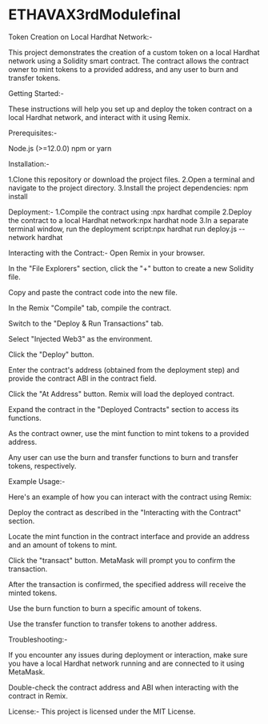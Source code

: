 # ETHAVAX3rdModulefinal
Token Creation on Local Hardhat Network:-

This project demonstrates the creation of a custom token on a local Hardhat network using a Solidity smart contract. The contract allows the contract owner to mint tokens to a provided address, and any user to burn and transfer tokens.

Getting Started:-

These instructions will help you set up and deploy the token contract on a local Hardhat network, and interact with it using Remix.

Prerequisites:-

Node.js (>=12.0.0)
npm or yarn

Installation:-

1.Clone this repository or download the project files.
2.Open a terminal and navigate to the project directory.
3.Install the project dependencies:
npm install

Deployment:-
1.Compile the contract using :npx hardhat compile
2.Deploy the contract to a local Hardhat network:npx hardhat node
3.In a separate terminal window, run the deployment script:npx hardhat run deploy.js --network hardhat

Interacting with the Contract:-
Open Remix in your browser.

In the "File Explorers" section, click the "+" button to create a new Solidity file.

Copy and paste the contract code into the new file.

In the Remix "Compile" tab, compile the contract.

Switch to the "Deploy & Run Transactions" tab.

Select "Injected Web3" as the environment.

Click the "Deploy" button.

Enter the contract's address (obtained from the deployment step) and provide the contract ABI in the contract field.

Click the "At Address" button. Remix will load the deployed contract.

Expand the contract in the "Deployed Contracts" section to access its functions.

As the contract owner, use the mint function to mint tokens to a provided address.

Any user can use the burn and transfer functions to burn and transfer tokens, respectively.

Example Usage:-

Here's an example of how you can interact with the contract using Remix:

Deploy the contract as described in the "Interacting with the Contract" section.

Locate the mint function in the contract interface and provide an address and an amount of tokens to mint.

Click the "transact" button. MetaMask will prompt you to confirm the transaction.

After the transaction is confirmed, the specified address will receive the minted tokens.

Use the burn function to burn a specific amount of tokens.

Use the transfer function to transfer tokens to another address.

Troubleshooting:-

If you encounter any issues during deployment or interaction, make sure you have a local Hardhat network running and are connected to it using MetaMask.

Double-check the contract address and ABI when interacting with the contract in Remix.

License:-
This project is licensed under the MIT License.

